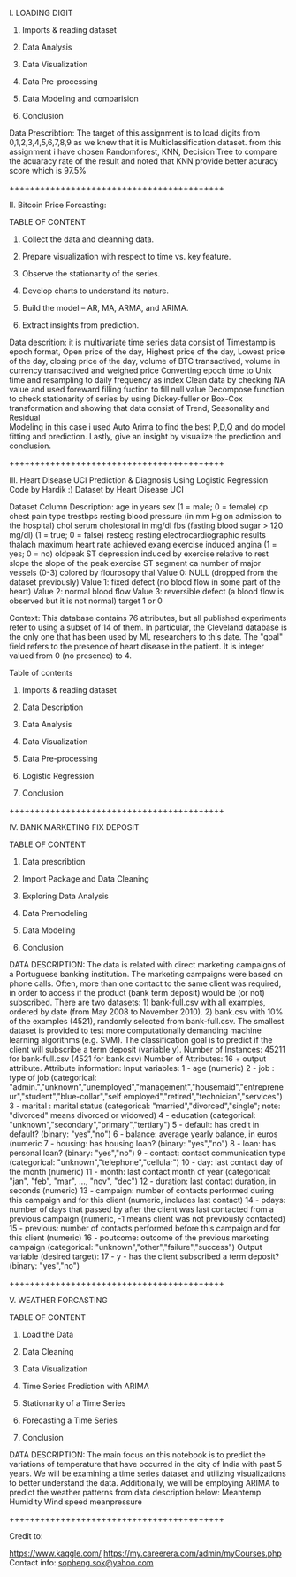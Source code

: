 I. LOADING DIGIT

1. Imports & reading dataset

3. Data Analysis

4. Data Visualization

5. Data Pre-processing

6. Data Modeling and comparision

7. Conclusion

Data Prescribtion: The target of this assignment is to load digits from 0,1,2,3,4,5,6,7,8,9 as we knew that it is Multiclassification dataset.
from this assignment i have chosen Randomforest, KNN, Decision Tree to compare the acuaracy rate of the result and noted that KNN provide better acuracy score which is 97.5%

++++++++++++++++++++++++++++++++++++++++++ 

II. Bitcoin Price Forcasting:

TABLE OF CONTENT

1. Collect the data and cleanning data.

2. Prepare visualization with respect to time vs. key feature.

3. Observe the stationarity of the series.

4. Develop charts to understand its nature.

5. Build the model – AR, MA, ARMA, and ARIMA.

6. Extract insights from prediction.
   
Data descrition:  it is multivariate time series data consist of Timestamp is epoch format, Open price of the day, Highest price of the day, Lowest price of the day, closing price of the day, volume of BTC transactived, volume in currency transactived and weighed price
Converting epoch time to Unix time and resampling to daily frequency as index
Clean data by checking NA value and used foreward filling fuction to fill null value
Decompose function to check stationarity of series by using Dickey-fuller or Box-Cox transformation and showing that data consist of Trend, Seasonality and Residual  
Modeling in this case i used Auto Arima to find the best P,D,Q and do model fitting and prediction.
Lastly, give an insight by visualize the prediction and conclusion.

++++++++++++++++++++++++++++++++++++++++++ 

III. Heart Disease UCI Prediction & Diagnosis
Using Logistic Regression Code by Hardik :) Dataset by Heart Disease UCI

Dataset Column Description: age in years sex (1 = male; 0 = female) cp chest pain type trestbps resting blood pressure (in mm Hg on admission to the hospital) chol serum cholestoral in mg/dl fbs (fasting blood sugar > 120 mg/dl) (1 = true; 0 = false) restecg resting electrocardiographic results thalach maximum heart rate achieved exang exercise induced angina (1 = yes; 0 = no) oldpeak ST depression induced by exercise relative to rest slope the slope of the peak exercise ST segment ca number of major vessels (0-3) colored by flourosopy thal Value 0: NULL (dropped from the dataset previously) Value 1: fixed defect (no blood flow in some part of the heart) Value 2: normal blood flow Value 3: reversible defect (a blood flow is observed but it is not normal) target 1 or 0

Context: This database contains 76 attributes, but all published experiments refer to using a subset of 14 of them. In particular, the Cleveland database is the only one that has been used by ML researchers to this date. The "goal" field refers to the presence of heart disease in the patient. It is integer valued from 0 (no presence) to 4.

Table of contents

1. Imports & reading dataset

2. Data Description

3. Data Analysis

4. Data Visualization

5. Data Pre-processing

6. Logistic Regression

7. Conclusion

++++++++++++++++++++++++++++++++++++++++++ 

IV. BANK MARKETING FIX DEPOSIT
   
TABLE OF CONTENT

1. Data prescribtion

2. Import Package and Data Cleaning

3. Exploring Data Analysis

4. Data Premodeling

5. Data Modeling 

6. Conclusion

DATA DESCRIPTION: The data is related with direct marketing campaigns of a Portuguese banking institution. The marketing campaigns were based on phone calls. Often, more than one contact to the same client was required, in order to access if the product (bank term deposit) would be (or not) subscribed. There are two datasets: 1) bank-full.csv with all examples, ordered by date (from May 2008 to November 2010). 2) bank.csv with 10% of the examples (4521), randomly selected from bank-full.csv. The smallest dataset is provided to test more computationally demanding machine learning algorithms (e.g. SVM). The classification goal is to predict if the client will subscribe a term deposit (variable y). Number of Instances: 45211 for bank-full.csv (4521 for bank.csv) Number of Attributes: 16 + output attribute. Attribute information: Input variables: 1 - age (numeric) 2 - job : type of job (categorical: "admin.","unknown","unemployed","management","housemaid","entrepreneur","student","blue-collar","self employed","retired","technician","services") 3 - marital : marital status (categorical: "married","divorced","single"; note: "divorced" means divorced or widowed) 4 - education (categorical: "unknown","secondary","primary","tertiary") 5 - default: has credit in default? (binary: "yes","no") 6 - balance: average yearly balance, in euros (numeric 7 - housing: has housing loan? (binary: "yes","no") 8 - loan: has personal loan? (binary: "yes","no") 9 - contact: contact communication type (categorical: "unknown","telephone","cellular") 10 - day: last contact day of the month (numeric) 11 - month: last contact month of year (categorical: "jan", "feb", "mar", ..., "nov", "dec") 12 - duration: last contact duration, in seconds (numeric) 13 - campaign: number of contacts performed during this campaign and for this client (numeric, includes last contact) 14 - pdays: number of days that passed by after the client was last contacted from a previous campaign (numeric, -1 means client was not previously contacted) 15 - previous: number of contacts performed before this campaign and for this client (numeric) 16 - poutcome: outcome of the previous marketing campaign (categorical: "unknown","other","failure","success") Output variable (desired target): 17 - y - has the client subscribed a term deposit? (binary: "yes","no")

++++++++++++++++++++++++++++++++++++++++++ 

V. WEATHER FORCASTING

TABLE OF CONTENT

1. Load the Data
   
2. Data Cleaning
   
3. Data Visualization
   
4. Time Series Prediction with ARIMA

5. Stationarity of a Time Series

6. Forecasting a Time Series

7. Conclusion
   
DATA DESCRIPTION: The main focus on this notebook is to predict the variations of temperature that have occurred in the city of India with past 5 years. We will be examining a time series dataset and utilizing visualizations to better understand the data. Additionally, we will be employing ARIMA to predict the weather patterns from data description below:
Meantemp
Humidity
Wind speed
meanpressure

++++++++++++++++++++++++++++++++++++++++++ 

Credit to:

https://www.kaggle.com/
https://my.careerera.com/admin/myCourses.php
Contact info: sopheng.sok@yahoo.com
